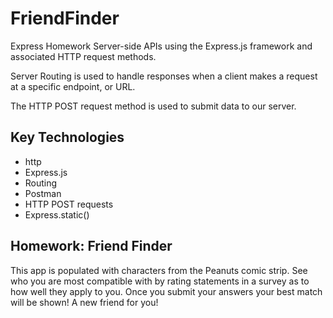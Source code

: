 # FriendFinder
Express Homework
Server-side APIs using the Express.js framework and associated HTTP request methods. 

Server Routing is used to handle responses when a client makes a request at a specific endpoint, or URL. 

The HTTP POST request method is used to submit data to our server.

## Key Technologies
* http
* Express.js
* Routing
* Postman
* HTTP POST requests
* Express.static()


## Homework: Friend Finder
This app is populated with characters from the Peanuts comic strip. See who you are most compatible with by rating statements in a survey as to how well they apply to you. Once you submit your answers your best match will be shown! A new friend for you!

